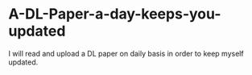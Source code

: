 # A-DL-Paper-a-day-keeps-you-updated
I will read and upload a DL paper on daily basis in order to keep myself updated. 
